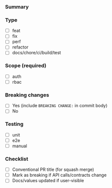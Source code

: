 ### Summary

<!-- What/why? Link issues. -->

### Type

- [ ] feat
- [ ] fix
- [ ] perf
- [ ] refactor
- [ ] docs/chore/ci/build/test

### Scope (required)

- [ ] auth
- [ ] rbac

### Breaking changes

- [ ] Yes (include `BREAKING CHANGE:` in commit body)
- [ ] No

### Testing

- [ ] unit
- [ ] e2e
- [ ] manual

### Checklist

- [ ] Conventional PR title (for squash merge)
- [ ] Mark as breaking if API calls/contracts change
- [ ] Docs/values updated if user-visible
